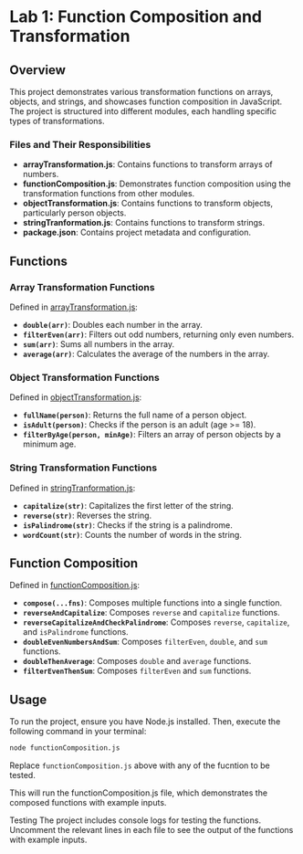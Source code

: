 # Lab 1: Function Composition and Transformation

## Overview

This project demonstrates various transformation functions on arrays, objects, and strings, and showcases function composition in JavaScript. The project is structured into different modules, each handling specific types of transformations.


### Files and Their Responsibilities

- **arrayTransformation.js**: Contains functions to transform arrays of numbers.
- **functionComposition.js**: Demonstrates function composition using the transformation functions from other modules.
- **objectTransformation.js**: Contains functions to transform objects, particularly person objects.
- **stringTranformation.js**: Contains functions to transform strings.
- **package.json**: Contains project metadata and configuration.

## Functions

### Array Transformation Functions

Defined in [arrayTransformation.js](arrayTransformation.js):

- **`double(arr)`**: Doubles each number in the array.
- **`filterEven(arr)`**: Filters out odd numbers, returning only even numbers.
- **`sum(arr)`**: Sums all numbers in the array.
- **`average(arr)`**: Calculates the average of the numbers in the array.

### Object Transformation Functions

Defined in [objectTransformation.js](objectTransformation.js):

- **`fullName(person)`**: Returns the full name of a person object.
- **`isAdult(person)`**: Checks if the person is an adult (age >= 18).
- **`filterByAge(person, minAge)`**: Filters an array of person objects by a minimum age.

### String Transformation Functions

Defined in [stringTranformation.js](stringTranformation.js):

- **`capitalize(str)`**: Capitalizes the first letter of the string.
- **`reverse(str)`**: Reverses the string.
- **`isPalindrome(str)`**: Checks if the string is a palindrome.
- **`wordCount(str)`**: Counts the number of words in the string.

## Function Composition

Defined in [functionComposition.js](functionComposition.js):

- **`compose(...fns)`**: Composes multiple functions into a single function.
- **`reverseAndCapitalize`**: Composes `reverse` and `capitalize` functions.
- **`reverseCapitalizeAndCheckPalindrome`**: Composes `reverse`, `capitalize`, and `isPalindrome` functions.
- **`doubleEvenNumbersAndSum`**: Composes `filterEven`, `double`, and `sum` functions.
- **`doubleThenAverage`**: Composes `double` and `average` functions.
- **`filterEvenThenSum`**: Composes `filterEven` and `sum` functions.

## Usage

To run the project, ensure you have Node.js installed. Then, execute the following command in your terminal:

```sh
node functionComposition.js
```

Replace `functionComposition.js` above with any of the fucntion to be tested.

This will run the functionComposition.js file, which demonstrates the composed functions with example inputs.

Testing
The project includes console logs for testing the functions. Uncomment the relevant lines in each file to see the output of the functions with example inputs.

